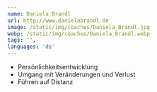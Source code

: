 ```yaml
---
name: Daniela Brandl
url: http://www.danielabrandl.de
image: /static/img/coaches/Daniela_Brandl.jpg
webp: /static/img/coaches/Daniela_Brandl.webp
tags: '',
languages: 'de'
---
```


<ul><li>Persönlichkeitsentwicklung&nbsp;</li><li>Umgang mit Veränderungen und Verlust</li><li>Führen auf Distanz&nbsp;</li></ul>